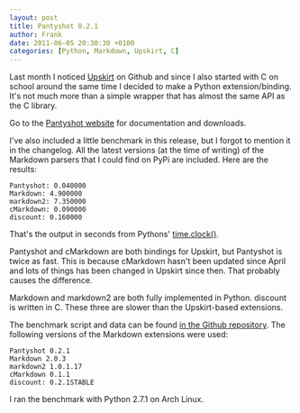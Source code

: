 ```yaml
---
layout: post
title: Pantyshot 0.2.1
author: Frank
date: 2011-06-05 20:30:30 +0100
categories: [Python, Markdown, Upskirt, C]
---
```


Last month I noticed [Upskirt][1] on Github and since I also started with C on
school around the same time I decided to make a Python extension/binding.
It's not much more than a simple wrapper that has almost the same API as the C
library.

Go to the [Pantyshot website][2] for documentation and downloads.

I've also included a little benchmark in this release, but I forgot to mention
it in the changelog. All the latest versions (at the time of writing) of the
Markdown parsers that I could find on PyPi are included. Here are the
results:

    Pantyshot: 0.040000
    Markdown: 4.900000
    markdown2: 7.350000
    cMarkdown: 0.090000
    discount: 0.160000

That's the output in seconds from Pythons' [time.clock()][3].

Pantyshot and cMarkdown are both bindings for Upskirt, but Pantyshot is twice as
fast. This is because cMarkdown hasn't been updated since April and lots of things
has been changed in Upskirt since then. That probably causes the difference.

Markdown and markdown2 are both fully implemented in Python. discount is
written in C. These three are slower than the Upskirt-based extensions.

The benchmark script and data can be found [in the Github repository][4]. The
following versions of the Markdown extensions were used:

    Pantyshot 0.2.1
    Markdown 2.0.3
    markdown2 1.0.1.17
    cMarkdown 0.1.1
    discount: 0.2.1STABLE

I ran the benchmark with Python 2.7.1 on Arch Linux.


 [1]: https://github.com/tanoku/upskirt
 [2]: http://pantyshot.61924.nl/
 [3]: http://docs.python.org/library/time.html#time.clock
 [4]: https://github.com/FSX/pantyshot/tree/master/benchmark